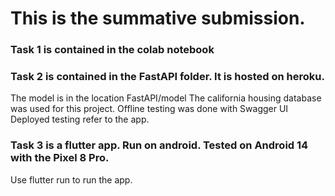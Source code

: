 # This is the summative submission.
### Task 1 is contained in the colab notebook

### Task 2 is contained in the FastAPI folder. It is hosted on heroku.
The model is in the location FastAPI/model
The california housing database was used for this project.
Offline testing was done with Swagger UI
Deployed testing refer to the app.

### Task 3 is a flutter app. Run on android. Tested on Android 14 with the Pixel 8 Pro.
Use flutter run to run the app.
